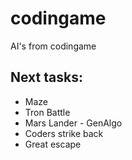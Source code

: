 # codingame #
AI's from codingame

## Next tasks: ##

* Maze
* Tron Battle
* Mars Lander - GenAlgo
* Coders strike back
* Great escape
